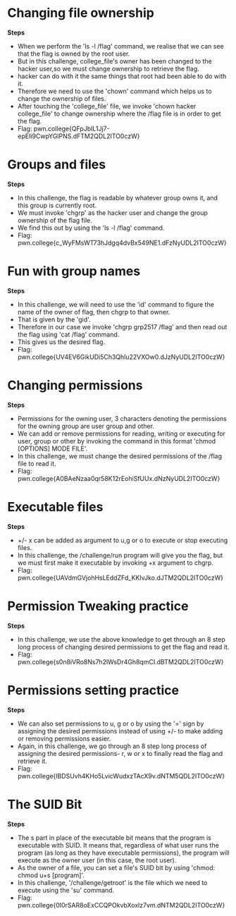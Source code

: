 # Changing file ownership
**Steps**
- When we perform the  'ls -l /flag' command, we realise that we can see that the flag is owned by the root user.
- But in this challenge, college_file's owner has been changed to the hacker user,so we must change ownership to retrieve the flag.
- hacker can do with it the same things that root had been able to do with it.
- Therefore we need to use the 'chown' command which helps us to change the ownership of files.
- After touching the 'college_file' file, we invoke 'chown hacker college_file' to change ownership where the /flag file is in order to get the flag.
- Flag: pwn.college{QFpJbIL1Jj7-epEIi9CwpYGlPNS.dFTM2QDL2ITO0czW}
# Groups and files
**Steps**
- In this challenge, the flag is readable by whatever group owns it, and this group is currently root.
- We must invoke 'chgrp' as the hacker user and change the group ownership of the flag file.
-  We find this out by using the 'ls -l /flag' command.
- Flag: pwn.college{c_WyFMsWT73hJdgq4dvBx549NE1.dFzNyUDL2ITO0czW}
# Fun with group names
**Steps**
- In this challenge, we will need to use the 'id' command to figure the name of the owner of flag, then chgrp to that owner.
- That is given by the 'gid'.
- Therefore in our case we invoke 'chgrp grp2517 /flag' and then read out the flag using 'cat /flag' command.
- This gives us the desired flag.
- Flag: pwn.college{UV4EV6GikUDi5Ch3Qhlu22VXOw0.dJzNyUDL2ITO0czW}
# Changing permissions
**Steps**
- Permissions for the owning user, 3 characters denoting the permissions for the owning group are user group and other.
- We can add or remove permissions for reading, writing or executing for user, group or other by invoking the command in this format 'chmod [OPTIONS] MODE FILE'.
- In this challenge, we must change the desired permissions of the /flag file to read it.
- Flag: pwn.college{A0BAeNzaa0qr58K12rEohiSfUUx.dNzNyUDL2ITO0czW}
# Executable files
**Steps**
- +/- x can be added as argument to u,g or o to execute or stop executing files.
- In this challenge, the /challenge/run program will give you the flag, but we must first make it executable by invoking +x argument to chgrp.
- Flag: pwn.college{UAVdmGVjohHsLEddZFd_KKIvJko.dJTM2QDL2ITO0czW}
# Permission Tweaking practice 
**Steps**
- In this challenge, we use the above knowledge to get through an 8 step long process of changing desired permissions to get the flag and read it.
- Flag: pwn.college{s0n8iVRo8Ns7h2lWsDr4Gh8qmCI.dBTM2QDL2ITO0czW}
# Permissions setting practice
**Steps**
- We can also set permissions to u, g or o by using the '=' sign by assigning the desired permissions instead of using +/- to make adding or removing permissions easier.
- Again, in this challenge, we go through an 8 step long process of assigning the desired permissions- r, w or x to finally read the flag and retrieve it.
- Flag: pwn.college{IBDSUvh4KHo5LvicWudxzTAcX9v.dNTM5QDL2ITO0czW}
# The SUID Bit
**Steps**
- The s part in place of the executable bit means that the program is executable with SUID. It means that, regardless of what user runs the program (as long as they have executable permissions), the program will execute as the owner user (in this case, the root user).
- As the owner of a file, you can set a file's SUID bit by using 'chmod: chmod u+s [program]'.
- In this challenge, '/challenge/getroot' is the file which we need to execute using the 'su' command.  
- Flag: pwn.college{0I0rSAR8oExCCQPOkvbXoxlz7vm.dNTM2QDL2ITO0czW}
